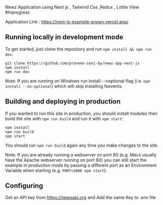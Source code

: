 Newz Application using Next js , Tailwind Css ,Redux , Lottie View  #Inprogress

Application Link : https://next-js-example-snowy.vercel.app/

## Running locally in development mode

To get started, just clone the repository and run `npm install && npm run dev`:

    git clone https://github.com/praveen-soni-by/newz-app-next-js
    npm install
    npm run dev

Note: If you are running on Windows run install --noptional flag (i.e. `npm install --no-optional`) which will skip installing fsevents.

## Building and deploying in production

If you wanted to run this site in production, you should install modules then build the site with `npm run build` and run it with `npm start`:

    npm install
    npm run build
    npm start

You should run `npm run build` again any time you make changes to the site.

Note: If you are already running a webserver on port 80 (e.g. Macs usually have the Apache webserver running on port 80) you can still start the example in production mode by passing a different port as an Environment Variable when starting (e.g. `PORT=3000 npm start`).

## Configuring

Get an API key from  https://newsapi.org and Add the same Key to .env file

